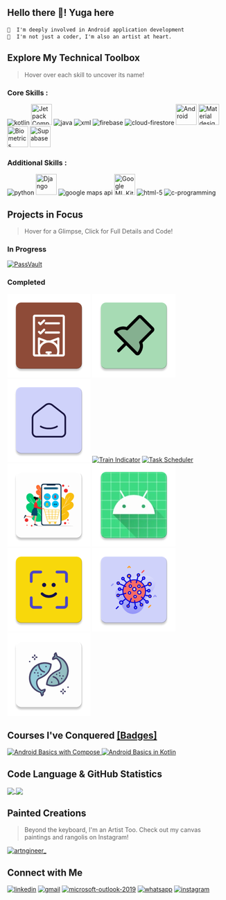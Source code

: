 ## Hello there 👋! Yuga here

```
📱  I'm deeply involved in Android application development
🎨  I'm not just a coder, I'm also an artist at heart.
```
## Explore My Technical Toolbox
> Hover over each skill to uncover its name!

### Core Skills :

![kotlin](https://user-images.githubusercontent.com/94210466/176880688-46732008-93f7-4fd6-8177-286f566d50df.svg "Kotlin")
<img src = "https://funkymuse.dev/assets/img/compose/compose_logo.png" width = "48" height = "48" title = "Jetpack Compose">
![java](https://user-images.githubusercontent.com/94210466/176880691-4ab9e925-6394-436f-861e-5958410a6cc2.svg "JAVA")
![xml](https://user-images.githubusercontent.com/94210466/176882996-7df75494-3edd-483a-8800-5ef39ca4369b.png "XML")
![firebase](https://github.com/1405yuga/1405yuga/assets/82303711/7f1eb9f8-2d92-4f40-80f2-a77fd5a6ad99 "Firebase")
![cloud-firestore](https://user-images.githubusercontent.com/94210466/176891077-0c14f0da-93cb-4d77-a3d2-bb5290d887ee.svg "Cloud-Firestore")
<img src = "https://github.com/1405yuga/1405yuga/assets/82303711/98e8d621-0cd7-49d6-9538-64e78096773b" width = "48" height = "48" title = "Android">
<img src = "https://github.com/1405yuga/1405yuga/assets/82303711/f1e476db-eef2-41de-aa53-9531e2dfb1a1" width = "48" height = "48" title = "Material design">
<img src = "https://github.com/Vaishnav-Kanhirathingal/Vaishnav-Kanhirathingal/assets/94210466/a78caaf0-582f-4b6b-b721-1486dd140316" width = "48" height = "48" title = "Biometrics">
<img src = "https://github.com/user-attachments/assets/77f07425-e186-40b8-af71-a40d6fb62c59" width = "48" height = "48" title = "Supabase">

### Additional Skills :

![python](https://user-images.githubusercontent.com/94210466/176882150-a2db58bd-4895-407d-bd0b-dcf5d1cd915b.svg "Python")
<img src = "https://github.com/1405yuga/1405yuga/assets/82303711/12af51eb-5abb-44fc-a7b8-c88de850f266"  width = "48" height = "48" title = "Django">
![google maps api](https://github.com/1405yuga/1405yuga/assets/82303711/2b3f7968-abca-4860-b1f5-18e3e736c45c "Google Maps API")
<img src = "https://github.com/1405yuga/1405yuga/assets/82303711/2085b811-fd9f-412f-8326-8c54bef46563" width = "48" height = "48" title = "Google ML Kit">
![html-5](https://user-images.githubusercontent.com/94210466/176882240-678b5588-a0cb-474f-902d-072ecd037965.svg "HTML-5")
![c-programming](https://user-images.githubusercontent.com/94210466/176883523-e7b53dfd-c053-463b-8785-129a6c82a2fa.svg "C/C++ programming")

## Projects in Focus
>Hover for a Glimpse, Click for Full Details and Code!

### In Progress
[![PassVault](https://raw.github.com/1405yuga/PassVault/refs/heads/main/app/src/main/res/mipmap-xxxhdpi/ic_launcher.webp "[PassVault] - A Jetpack Compose based app that securely manages passwords for online accounts, banking information, and other credentials, providing encrypted storage and a seamless user experience.")](https://github.com/1405yuga/PassVault)

### Completed

[![Stackify](https://github.com/1405yuga/Stackify/raw/refs/heads/main/app/src/main/res/mipmap-xxxhdpi/ic_launcher.webp "[Stackify] - An app to organize categories, create item lists with quantities, and display them in grid or staggered views based on user preference.")](https://github.com/1405yuga/Stackify)
[![PinTask](https://raw.githubusercontent.com/1405yuga/PinTask/refs/heads/main/app/src/main/res/mipmap-xxxhdpi/ic_launcher.webp "[PinTask] - An Android app that let you add and pin tasks in notifications , with dark and light theme for personalized touch.")](https://github.com/1405yuga/PintTask)
[![HomeHiveClone](https://raw.githubusercontent.com/1405yuga/UI-Respository/refs/heads/main/HomeHiveClone/app/src/main/res/mipmap-xxxhdpi/ic_launcher.webp "[HomeHiveClone] - HomeHiveClone is the android application which is developed to showcase front-end skills in android. Reference of Figma  project is considered to develop this UI project.")](https://github.com/1405yuga/UI-Respository/tree/main/HomeHiveClone)
[![Train Indicator](https://github-production-user-asset-6210df.s3.amazonaws.com/82303711/263662624-8e28307a-fcef-4de2-b712-ed9f131dd2ac.png "[Train Indicator] - This is the android application which plots the railway stations of Mumbai local with the status of the station i.e Fast station or Slow station.")](https://github.com/1405yuga/Train-Indicator)
[![Task Scheduler](https://github-production-user-asset-6210df.s3.amazonaws.com/82303711/258309923-d09dc167-aff9-4863-a250-2c072896fab0.png "[Task Scheduler] - This is the android application where one can add tasks and date which will be displayed on the screen.")](https://github.com/1405yuga/Task-Scheduler)
[![EC-GeoCustomer](https://raw.githubusercontent.com/1405yuga/EC-GeoCustomer/refs/heads/main/app/src/main/res/mipmap-xxxhdpi/ic_launcher.webp "[EC-GeoCustomer] -  This is the branch of E-Commerce using Geo-Navigation where customer can search the shops where particular product is available.")](https://github.com/1405yuga/EC-GeoCustomer)
[![EC-GeoOwner](https://raw.githubusercontent.com/1405yuga/EC-GeoOwner/refs/heads/main/app/src/main/res/mipmap-xxxhdpi/ic_launcher.webp "[EC-GeoOwner] - This is the branch of E-Commerce using Geo-Navigation where shop owners update the stock availability using barcode scanning and track the orders placed.")](https://github.com/1405yuga/EC-GeoOwner)
[![Face Deteaction](https://raw.githubusercontent.com/1405yuga/FaceDetection/refs/heads/master/app/src/main/res/mipmap-xxxhdpi/ic_launcher.webp "[Face Detection] - Detects the face features and the smiling probability.")](https://github.com/1405yuga/FaceDetection)
[![Covid-19 Tracker](https://raw.githubusercontent.com/1405yuga/Covid-19Tracker/refs/heads/master/app/src/main/res/mipmap-xxxhdpi/ic_launcher.webp "[Covid-19 Tracker] - Displays the active, confirmed, recovered and deceased covid cases in India with each state and corresponding district cases.")](https://github.com/1405yuga/Covid-19Tracker)
[![E-fishery application](https://raw.githubusercontent.com/1405yuga/E-fishery-application/refs/heads/main/app/src/main/res/mipmap-xxxhdpi/ic_launcher.webp "[E-fishery application] - An e-commerce platform for business of fish and related materials.")](https://github.com/1405yuga/E-fishery-application)


## Courses I've Conquered [[Badges]](https://g.dev/Yuga_Vasaikar)

<a href ="https://developer.android.com/courses/android-basics-compose/course">
<img 
    src="https://developer.android.com/static/courses/android-basics-compose/images/hero-assets/compose-course-cluster.svg",
    height=200,
    title="Android Basics with Compose">
</a>
<a href ="https://developer.android.com/courses/android-basics-kotlin/course">
<img 
    src="https://developer.android.com/static/images/hero-assets/kotlin-certified-grey.svg",
    height=200,
    title="Android Basics in Kotlin">
</a>


## Code Language & GitHub Statistics

<a href="https://github.com/anuraghazra/convoychat">
  <img height=200 align="center" src="https://github-readme-stats.vercel.app/api/top-langs?username=1405yuga&layout=compact&langs_count=8&card_width=320&hide_border=true&theme=transparent" />
</a>
<a href="https://github.com/anuraghazra/github-readme-stats">
  <img height=200 align="center" src="https://github-readme-stats.vercel.app/api?username=1405yuga&hide_border=true&theme=transparent&include_all_commits=true" />
</a>


## Painted Creations
> Beyond the keyboard, I'm an Artist Too. Check out my canvas paintings and rangolis on Instagram!

<a href ="https://www.instagram.com/artngineer_/">
<img 
    src="https://github-production-user-asset-6210df.s3.amazonaws.com/82303711/263992455-0a59f207-b1f4-4707-97f9-225114436208.png",
    height=200,
    title="artngineer_">
</a>

## Connect with Me 

[![linkedin](https://github-production-user-asset-6210df.s3.amazonaws.com/82303711/263973251-4ae6f75d-f78f-4cc7-b558-0f7012dda35f.png "LinkedIn")](https://www.linkedin.com/in/yuga-ganesh-vasaikar/)
[![gmail](https://user-images.githubusercontent.com/94210466/176989132-d3aea8a4-f425-4977-a3e2-e6daf569a140.svg "Gmail")](mailto:yugav2001@gmail.com)
[![microsoft-outlook-2019](https://user-images.githubusercontent.com/94210466/176989190-9e24774d-fb09-412b-af19-2f594b53a5a3.svg "Outlook")](mailto:yugav2001@outlook.com)
[![whatsapp](https://user-images.githubusercontent.com/94210466/176989471-2df5e9f0-0edd-4a1a-ba0a-a169b7ec612b.svg "Whatsapp")](https://wa.me/919307156651)
[![instagram](https://user-images.githubusercontent.com/94210466/176988556-79d612d7-6ed2-4b48-ac2e-71f1c14422b4.svg "Instagram")](https://www.instagram.com/artngineer_/)


